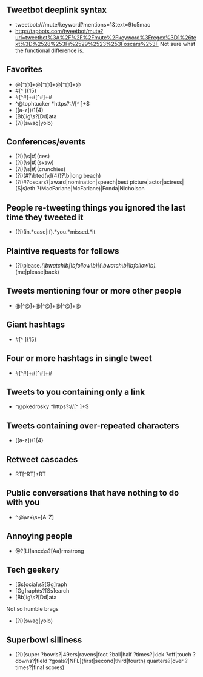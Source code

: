 Tweetbot deeplink syntax
----------
- tweetbot:///mute/keyword?mentions=1&text=9to5mac
- http://tapbots.com/tweetbot/mute?url=tweetbot%3A%2F%2F%2Fmute%2Fkeyword%3Fregex%3D1%26text%3D%2528%253Fi%2529%2523%253Foscars%253F
Not sure what the functional difference is.

Favorites
---------
- @[^@]+@[^@]+@[^@]+@
- #[^ ]{15}
- #[^#]+#[^#]+#
- ^@tophtucker *https?://[^ ]+$
- ([a-z])/1{4}
- [Bb]ig\s?[Dd]ata
- (?i)(swag|yolo)

Conferences/events
-----------------------------------
- (?i)(\s|#)(ces)
- (?i)(\s|#)(sxsw)
- (?i)(\s|#)(crunchies)
- (?i)(#?\bted(\d{4})?\b|long beach)
- (?i)#?oscars?|award|nomination|speech|best picture|actor|actress|(S|s)eth ?(MacFarlane|McFarlane)|Fonda|Nicholson

People re-tweeting things you ignored the last time they tweeted it
-------------
- (?i)(in.*case|if).*you.*missed.*it

Plaintive requests for follows
-------------
- (?i)please.*(\bwatch\b|\bfollow\b)|(\bwatch\b|\bfollow\b).*(me|please|back)

Tweets mentioning four or more other people
-------------
- @[^@]+@[^@]+@[^@]+@

Giant hashtags
-------------
- #[^ ]{15}

Four or more hashtags in single tweet
-------------
- #[^#]+#[^#]+#

Tweets to you containing only a link
--------------
- ^@pkedrosky *https?://[^ ]+$

Tweets containing over-repeated characters
-------------
- ([a-z])/1{4}

Retweet cascades
-------------
- RT[^RT]+RT

Public conversations that have nothing to do with you
-------------
- ^\.@\w+\s+[A-Z]

Annoying people
-------------
- @?[Ll]ance\s?[Aa]rmstrong

Tech geekery
-------------
- [Ss]ocial\s?[Gg]raph
- [Gg]raph\s?[Ss]earch 
- [Bb]ig\s?[Dd]ata

Not so humble brags
- (?i)(swag|yolo)

Superbowl silliness
-------------
- (?i)(super ?bowls?|49ers|ravens|foot ?ball|half ?times?|kick ?off|touch ?downs?|field ?goals?|NFL|(first|second|third|fourth) quarters?|over ?times?|final scores)
